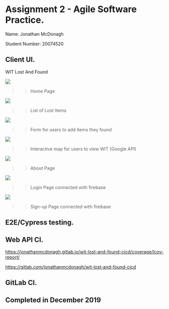 # Assignment 2 - Agile Software Practice.

Name: Jonathan McDonagh

Student Number: 20074520

## Client UI.
WIT Lost And Found


[homepage]: images/HomePage.png

![][homepage]

>>Home Page

[itemspage]: images/ItemsPage.png

![][itemspage]

>>List of Lost Items

[formpage]: images/FormPage.png

![][formpage]

>>Form for users to add items they found

[mappage]: images/MapPage.png

![][mappage]

>>Interactive map for users to view WIT (Google API)

[aboutpage]: images/AboutPage.png

![][aboutpage]

>>About Page

[loginpage]: images/LoginPage.png

![][loginpage]

>>Login Page connected with firebase

[signuppage]: images/SignUpPage.png

![][signuppage]

>>Sign-up Page connected with firebase

## E2E/Cypress testing.

## Web API CI.
https://jonathanmcdonagh.gitlab.io/wit-lost-and-found-cicd/coverage/lcov-report/

https://gitlab.com/jonathanmcdonagh/wit-lost-and-found-cicd

## GitLab CI.

## Completed in December 2019

